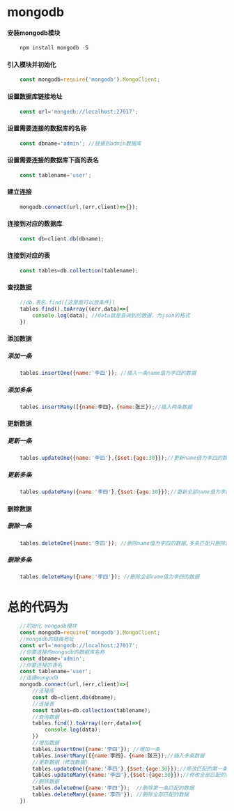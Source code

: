 # mongodb

#### 安装mongodb模块
```javascript
    npm install mongodb -S
```

#### 引入模块并初始化
```javascript
    const mongodb=require('mongodb').MongoClient;
```
#### 设置数据库链接地址
```javascript
    const url='mongodb://localhost:27017';
```
#### 设置需要连接的数据库的名称
```javascript
    const dbname='admin'; //链接到admin数据库
```
#### 设置需要连接的数据库下面的表名
```javascript
    const tablename='user';
```
#### 建立连接
```javascript
    mongodb.connect(url,(err,client)=>{});
```
#### 连接到对应的数据库
```javascript
    const db=client.db(dbname);
```
#### 连接到对应的表
```javascript
    const tables=db.collection(tablename);
```
#### 查找数据
```javascript
    //db.表名.find({这里面可以放条件})
    tables.find().toArray((err,data)=>{
        console.log(data); //data就是查询到的数据，为json的格式
    })
```
#### 添加数据
##### 			添加一条
```javascript
    tables.insertOne({name:'李四'}); //插入一条name值为李四的数据
```
##### 			添加多条
```javascript
    tables.insertMany([{name:李四}，{name:张三});//插入两条数据
```
#### 更新数据
##### 			更新一条	
```javascript
    tables.updateOne({name:'李四'},{$set:{age:30}});//更新name值为李四的数据的age值为30，多条匹配则只更新一条
```
##### 			更新多条
```javascript
    tables.updateMany({name:'李四'},{$set:{age:30}});//更新全部name值为李四的数据
```
#### 删除数据
##### 			删除一条
```javascript
    tables.deleteOne({name:'李四'}); //删除name值为李四的数据,多条匹配只删除第一条
```
##### 			删除多条
```javascript
    tables.deleteMany({name:'李四'}); //删除全部name值为李四的数据
```

# 总的代码为
```javascript
    //初始化 mongodb模块
    const mongodb=require('mongodb').MongoClient;
    //mongodb的链接地址
    const url='mongodb://localhost:27017';
    //你要连接的mongodb的数据库名称
    const dbname='admin';
    //你要连接的表名
    const tablename='user';
    //连接mongodb
    mongodb.connect(url,(err,client)=>{
        //连接库
        const db=client.db(dbname);
        //连接表
        const tables=db.collection(tablename);
        //查询数据
        tables.find().toArray((err,data)=>{
            console.log(data);
        })
        //增加数据
        tables.insertOne({name:'李四'}); //增加一条
        tables.insertMany([{name:李四}，{name:张三});//插入多条数据
        //更新数据（修改数据）
        tables.updateOne({name:'李四'},{$set:{age:30}});//修改匹配的第一条
        tables.updateMany({name:'李四'},{$set:{age:30}});//修改全部匹配的数据
        //删除数据
        tables.deleteOne({name:'李四'});  //删除第一条匹配的数据
        tables.deleteMany({name:'李四'}); //删除全部匹配的数据
    })
```